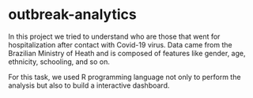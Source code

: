 # outbreak-analytics

In this project we tried to understand who are those that went for hospitalization after contact with Covid-19 virus. Data came from the Brazilian Ministry of Heath and is composed of features like  gender, age, ethnicity, schooling, and so on.

For this task, we used R programming language not only to perform the analysis but also to build a interactive dashboard.
